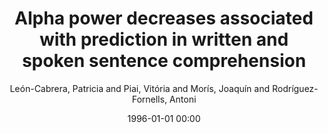 ---
layout: post
title: Alpha power decreases associated with prediction in written and spoken sentence comprehension

date: 1996-01-01 00:00
author: León-Cabrera, Patricia and Piai, Vitória and Morís, Joaquín and Rodríguez-Fornells, Antoni
tags: ["alpha","language comprehension","oscillations","prediction"]
journal: Neuropsychologia

link: https://doi.org/10.1016/j.neuropsychologia.2022.108286

year: 2022
---